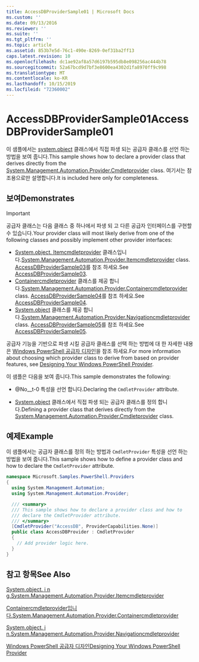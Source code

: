 ```yaml
---
title: AccessDBProviderSample01 | Microsoft Docs
ms.custom: ''
ms.date: 09/13/2016
ms.reviewer: ''
ms.suite: ''
ms.tgt_pltfrm: ''
ms.topic: article
ms.assetid: 853b7e5d-76c1-490e-8269-0ef31ba2ff13
caps.latest.revision: 10
ms.openlocfilehash: dc1ae92af8a57d6197b595db8e098256ac444b78
ms.sourcegitcommit: 52a67bcd9d7bf3e8600ea4302d1fa8970ff9c998
ms.translationtype: MT
ms.contentlocale: ko-KR
ms.lasthandoff: 10/15/2019
ms.locfileid: "72360002"
---
```

# <a name="accessdbprovidersample01"></a><span data-ttu-id="50ad9-102">AccessDBProviderSample01</span><span class="sxs-lookup"><span data-stu-id="50ad9-102">AccessDBProviderSample01</span></span>

<span data-ttu-id="50ad9-103">이 샘플에서는 [system.object](/dotnet/api/System.Management.Automation.Provider.CmdletProvider) 클래스에서 직접 파생 되는 공급자 클래스를 선언 하는 방법을 보여 줍니다.</span><span class="sxs-lookup"><span data-stu-id="50ad9-103">This sample shows how to declare a provider class that derives directly from the [System.Management.Automation.Provider.Cmdletprovider](/dotnet/api/System.Management.Automation.Provider.CmdletProvider) class.</span></span> <span data-ttu-id="50ad9-104">여기서는 참조용으로만 설명합니다.</span><span class="sxs-lookup"><span data-stu-id="50ad9-104">It is included here only for completeness.</span></span>

## <a name="demonstrates"></a><span data-ttu-id="50ad9-105">보여</span><span class="sxs-lookup"><span data-stu-id="50ad9-105">Demonstrates</span></span>

> [!IMPORTANT]
> <span data-ttu-id="50ad9-106">공급자 클래스는 다음 클래스 중 하나에서 파생 되 고 다른 공급자 인터페이스를 구현할 수 있습니다.</span><span class="sxs-lookup"><span data-stu-id="50ad9-106">Your provider class will most likely derive from one of the following classes and possibly implement other provider interfaces:</span></span>
>
> -   <span data-ttu-id="50ad9-107">[System.object. Itemcmdletprovider](/dotnet/api/System.Management.Automation.Provider.ItemCmdletProvider) 클래스입니다.</span><span class="sxs-lookup"><span data-stu-id="50ad9-107">[System.Management.Automation.Provider.Itemcmdletprovider](/dotnet/api/System.Management.Automation.Provider.ItemCmdletProvider) class.</span></span> <span data-ttu-id="50ad9-108">[AccessDBProviderSample03](./accessdbprovidersample03.md)를 참조 하세요.</span><span class="sxs-lookup"><span data-stu-id="50ad9-108">See [AccessDBProviderSample03](./accessdbprovidersample03.md).</span></span>
> -   <span data-ttu-id="50ad9-109">[Containercmdletprovider](/dotnet/api/System.Management.Automation.Provider.ContainerCmdletProvider) 클래스를 제공 합니다.</span><span class="sxs-lookup"><span data-stu-id="50ad9-109">[System.Management.Automation.Provider.Containercmdletprovider](/dotnet/api/System.Management.Automation.Provider.ContainerCmdletProvider) class.</span></span> <span data-ttu-id="50ad9-110">[AccessDBProviderSample04](./accessdbprovidersample04.md)를 참조 하세요.</span><span class="sxs-lookup"><span data-stu-id="50ad9-110">See [AccessDBProviderSample04](./accessdbprovidersample04.md).</span></span>
> -   <span data-ttu-id="50ad9-111">[System.object](/dotnet/api/System.Management.Automation.Provider.NavigationCmdletProvider) 클래스를 제공 합니다.</span><span class="sxs-lookup"><span data-stu-id="50ad9-111">[System.Management.Automation.Provider.Navigationcmdletprovider](/dotnet/api/System.Management.Automation.Provider.NavigationCmdletProvider) class.</span></span> <span data-ttu-id="50ad9-112">[AccessDBProviderSample05](./accessdbprovidersample05.md)를 참조 하세요.</span><span class="sxs-lookup"><span data-stu-id="50ad9-112">See [AccessDBProviderSample05](./accessdbprovidersample05.md).</span></span>
>
> <span data-ttu-id="50ad9-113">공급자 기능을 기반으로 파생 시킬 공급자 클래스를 선택 하는 방법에 대 한 자세한 내용은 [Windows PowerShell 공급자 디자인](./provider-types.md)을 참조 하세요.</span><span class="sxs-lookup"><span data-stu-id="50ad9-113">For more information about choosing which provider class to derive from based on provider features, see [Designing Your Windows PowerShell Provider](./provider-types.md).</span></span>

<span data-ttu-id="50ad9-114">이 샘플은 다음을 보여 줍니다.</span><span class="sxs-lookup"><span data-stu-id="50ad9-114">This sample demonstrates the following:</span></span>

- <span data-ttu-id="50ad9-115">@No__t-0 특성을 선언 합니다.</span><span class="sxs-lookup"><span data-stu-id="50ad9-115">Declaring the `CmdletProvider` attribute.</span></span>

- <span data-ttu-id="50ad9-116">[System.object](/dotnet/api/System.Management.Automation.Provider.CmdletProvider) 클래스에서 직접 파생 되는 공급자 클래스를 정의 합니다.</span><span class="sxs-lookup"><span data-stu-id="50ad9-116">Defining a provider class that derives directly from the [System.Management.Automation.Provider.Cmdletprovider](/dotnet/api/System.Management.Automation.Provider.CmdletProvider) class.</span></span>

## <a name="example"></a><span data-ttu-id="50ad9-117">예제</span><span class="sxs-lookup"><span data-stu-id="50ad9-117">Example</span></span>

<span data-ttu-id="50ad9-118">이 샘플에서는 공급자 클래스를 정의 하는 방법과 `CmdletProvider` 특성을 선언 하는 방법을 보여 줍니다.</span><span class="sxs-lookup"><span data-stu-id="50ad9-118">This sample shows how to define a provider class and how to declare the `CmdletProvider` attribute.</span></span>

```csharp
namespace Microsoft.Samples.PowerShell.Providers
{
  using System.Management.Automation;
  using System.Management.Automation.Provider;

  /// <summary>
  /// This sample shows how to declare a provider class and how to
  /// declare the CmdletProvider attribute.
  /// </summary>
  [CmdletProvider("AccessDB", ProviderCapabilities.None)]
  public class AccessDBProvider : CmdletProvider
  {
    // Add provider logic here.
  }
}
```

## <a name="see-also"></a><span data-ttu-id="50ad9-119">참고 항목</span><span class="sxs-lookup"><span data-stu-id="50ad9-119">See Also</span></span>

[<span data-ttu-id="50ad9-120">System.object. i n g.</span><span class="sxs-lookup"><span data-stu-id="50ad9-120">System.Management.Automation.Provider.Itemcmdletprovider</span></span>](/dotnet/api/System.Management.Automation.Provider.ItemCmdletProvider)

[<span data-ttu-id="50ad9-121">Containercmdletprovider입니다.</span><span class="sxs-lookup"><span data-stu-id="50ad9-121">System.Management.Automation.Provider.Containercmdletprovider</span></span>](/dotnet/api/System.Management.Automation.Provider.ContainerCmdletProvider)

[<span data-ttu-id="50ad9-122">System.object. i n.</span><span class="sxs-lookup"><span data-stu-id="50ad9-122">System.Management.Automation.Provider.Navigationcmdletprovider</span></span>](/dotnet/api/System.Management.Automation.Provider.NavigationCmdletProvider)

[<span data-ttu-id="50ad9-123">Windows PowerShell 공급자 디자인</span><span class="sxs-lookup"><span data-stu-id="50ad9-123">Designing Your Windows PowerShell Provider</span></span>](./provider-types.md)